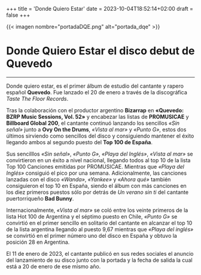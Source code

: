 +++
title = 'Donde Quiero Estar'
date = 2023-10-04T18:52:14+02:00
draft = false
+++

{{< imagen nombre="portadaDQE.png" alt="portada_dqe" >}}
# Donde Quiero Estar el disco debut de Quevedo
___

Donde quiero estar, es el primer álbum de estudio del cantante y rapero español **Quevedo**. Fue lanzado el 20 de enero a través de la discográfica _Taste The Floor Records_.

Tras la colaboración con el productor argentino **Bizarrap** en **«Quevedo: BZRP Music Sessions, Vol. 52»** y encabezar las listas de **PROMUSICAE** y **Billboard Global 200**, el cantante continuó lanzando los sencillos _«Sin señal»_ junto a **Ovy On the Drums**, _«Vista al mar»_ y _«Punto G»_, estos dos últimos sirviendo como sencillos del disco y consiguiendo mantener el éxito llegando ambos al segundo puesto del **Top 100 de España**.

Sus sencilllos _«Sin señal»_, _«Punto G»_, _«Playa del Inglés»_, _«Vista al mar»_ se convirtieron en un éxito a nivel nacional, llegando todos al top 10 de la lista Top 100 Canciones emitidas por PROMUSICAE. Mientras que _«Playa del Inglés»_ consiguió el pico por una semana. Adicionalmente, las canciones lanzadas con el disco _«Wanda»_, _«Yankee»_ y _«Ahora qué»_ también consiguieron el top 10 en España, siendo el álbum con más canciones en los diez primeros puestos sólo por detrás de _Un verano sin ti_ del cantante puertorriqueño **Bad Bunny**.

Internacionalmente, _«Vista al mar»_ se coló entre los veinte primeros de la lista Hot 100 de Argentina y el séptimo puesto en Chile, _«Punto G»_ se convirtió en el primer sencillo en solitario del cantante en alcanzar el top 10 de la lista argentina llegando al puesto 9,6​7​ mientras que _«Playa del inglés»_ se convirtió en el primer número uno del disco en España y obtuvo la posición 28 en Argentina.

El 11 de enero de 2023, el cantante publicó en sus redes sociales el anuncio del lanzamiento de su disco junto con la portada y la fecha de salida la cual está a 20 de enero de ese mismo año.​